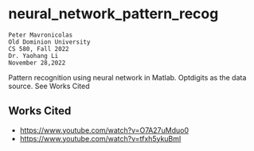 # neural_network_pattern_recog

    Peter Mavronicolas
    Old Dominion University
    CS 580, Fall 2022
    Dr. Yaohang Li
    November 28,2022

Pattern recognition using neural network in Matlab. Optdigits as the data source. See Works Cited

## Works Cited
* https://www.youtube.com/watch?v=O7A27uMduo0
* https://www.youtube.com/watch?v=tfxh5ykuBmI